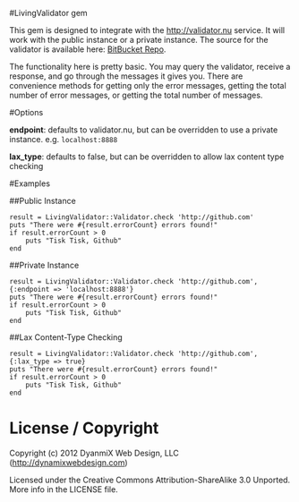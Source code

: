 #LivingValidator gem

This gem is designed to integrate with the http://validator.nu service. It will work with the public instance or a private instance. The source for the validator is available here: [BitBucket Repo](https://bitbucket.org/validator/build/src). 

The functionality here is pretty basic. You may query the validator, receive a response, and go through the messages it gives you. There are convenience methods for getting only the error messages, getting the total number of error messages, or getting the total number of messages.

#Options

**endpoint**: defaults to validator.nu, but can be overridden to use a private instance. e.g. `localhost:8888`

**lax_type**: defaults to false, but can be overridden to allow lax content type checking

#Examples

##Public Instance

    result = LivingValidator::Validator.check 'http://github.com'
	puts "There were #{result.errorCount} errors found!"
	if result.errorCount > 0
		puts "Tisk Tisk, Github"
	end

##Private Instance

	result = LivingValidator::Validator.check 'http://github.com', {:endpoint => 'localhost:8888'}
	puts "There were #{result.errorCount} errors found!"
	if result.errorCount > 0
		puts "Tisk Tisk, Github"
	end

##Lax Content-Type Checking

	result = LivingValidator::Validator.check 'http://github.com', {:lax_type => true}
	puts "There were #{result.errorCount} errors found!"
	if result.errorCount > 0
		puts "Tisk Tisk, Github"
	end

# License / Copyright

Copyright (c) 2012 DyanmiX Web Design, LLC (http://dynamixwebdesign.com)

Licensed under the Creative Commons Attribution-ShareAlike 3.0 Unported. More info in the LICENSE file.
